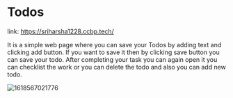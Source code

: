 # Todos
link: https://sriharsha1228.ccbp.tech/

It is a simple web page where you can save your Todos by adding text and clicking add button. 
If you want to save it then by clicking save button you can save your todo.
After completing your task you can again open it you can checklist the work or you can delete the todo and also you can add new todo.

![1618567021776](https://user-images.githubusercontent.com/71826405/115008913-5369f480-9ec9-11eb-95f5-4bb0ce798f93.jpg)
